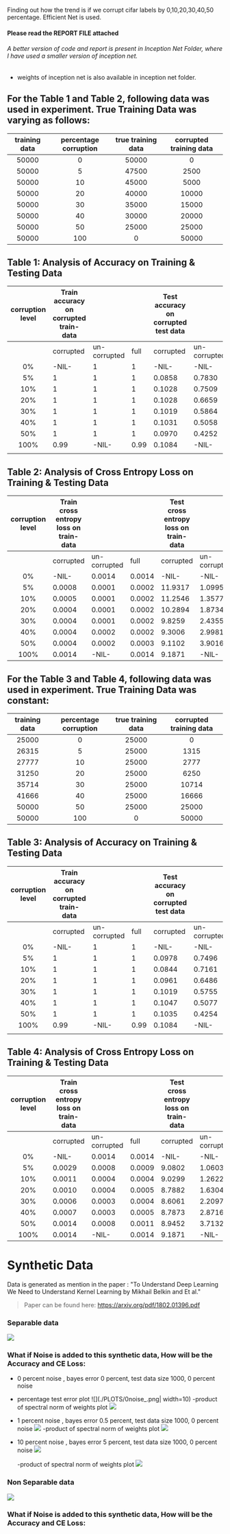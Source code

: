 Finding out how the trend is if we corrupt cifar labels by 0,10,20,30,40,50 percentage.
Efficient Net is used.

#### Please read the REPORT FILE attached


###### A better version of code and report is present in Inception Net Folder, where I have used a smaller version of inception net.

  - weights of inception net is also available in inception net folder.
  
## For the Table 1 and Table 2, following data was used in experiment. True Training Data was varying as follows:

| training data | percentage corruption | true training data | corrupted training data |
|:-------------:|:---------------------:|:------------------:|:-----------------------:|
|50000          |0                      |50000               |0                        |
|50000          |5                      |47500               |2500                     |
|50000          |10                     |45000               |5000                     |
|50000          |20                     |40000               |10000                    |
|50000          |30                     |35000               |15000                    |
|50000          |40                     |30000               |20000                    |
|50000          |50                     |25000               |25000                    |
|50000          |100                    |0                   |50000                    |

## Table 1: Analysis of Accuracy on Training & Testing Data

| corruption level                                          | Train accuracy on corrupted train-data |               |        | Test accuracy on corrupted test data  |              |        | Test accuracy on true data |
|:---------------------------------------------------------:|----------------------------------------|---------------|--------|---------------------------------------|--------------|--------|----------------------------|
|                                                           | corrupted                              | un-corrupted  | full   | corrupted                             | un-corrupted | full   |                            |
| 0%                                                        | -NIL-                                  | 1             | 1      | -NIL-                                 | -NIL-        | -NIL-  | 0.83                       |
| 5%                                                        | 1                                      | 1             | 1      | 0.0858                                | 0.7830       | 0.7481 | 0.78                       |
| 10%                                                       | 1                                      | 1             | 1      | 0.1028                                | 0.7509       | 0.6841 | 0.75                       |
| 20%                                                       | 1                                      | 1             | 1      | 0.1028                                | 0.6659       | 0.5505 | 0.66                       |
| 30%                                                       | 1                                      | 1             | 1      | 0.1019                                | 0.5864       | 0.4405 | 0.58                       |
| 40%                                                       | 1                                      | 1             | 1      | 0.1031                                | 0.5058       | 0.3462 | 0.50                       |
| 50%                                                       | 1                                      | 1             | 1      | 0.0970                                | 0.4252       | 0.2625 | 0.42                       |
| 100%                                                      | 0.99                                   | -NIL-         | 0.99   | 0.1084                                | -NIL-        | 0.1084 | 010                        |
|                                                           |                                        |               |        |                                       |              |        |                            |

## Table 2: Analysis of Cross Entropy Loss on Training & Testing Data

| corruption level                                          | Train cross entropy loss on train-data |               |        | Test cross entropy loss on train-data |              |        | Test CE loss on true data  |
|:---------------------------------------------------------:|----------------------------------------|---------------|--------|---------------------------------------|--------------|--------|----------------------------|
|                                                           | corrupted                              | un-corrupted  | full   | corrupted                             | un-corrupted | full   |                            |
| 0%                                                        | -NIL-                                  | 0.0014        | 0.0014 | -NIL-                                 | -NIL-        | -NIL-  | 0.7550                     |
| 5%                                                        | 0.0008                                 | 0.0001        | 0.0002 | 11.9317                               | 1.0995       | 1.6422 | 1.1018                     |
| 10%                                                       | 0.0005                                 | 0.0001        | 0.0002 | 11.2546                               | 1.3577       | 2.3781 | 1.3478                     |
| 20%                                                       | 0.0004                                 | 0.0001        | 0.0002 | 10.2894                               | 1.8734       | 3.5995 | 1.8783                     |
| 30%                                                       | 0.0004                                 | 0.0001        | 0.0002 | 9.8259                                | 2.4355       | 4.6615 | 2.4304                     |
| 40%                                                       | 0.0004                                 | 0.0002        | 0.0002 | 9.3006                                | 2.9981       | 5.4971 | 3.0478                     |
| 50%                                                       | 0.0004                                 | 0.0002        | 0.0003 | 9.1102                                | 3.9016       | 6.4840 | 3.9291                     |
| 100%                                                      | 0.0014                                 | -NIL-         | 0.0014 | 9.1871                                | -NIL-        | 9.1871 |                            |

## For the Table 3 and Table 4, following data was used in experiment. True Training Data was constant:

| training data | percentage corruption | true training data | corrupted training data |
|:-------------:|:---------------------:|:------------------:|:-----------------------:|
|25000          |0                      |25000               |0                        |
|26315          |5                      |25000               |1315                     |
|27777          |10                     |25000               |2777                     |
|31250          |20                     |25000               |6250                     |
|35714          |30                     |25000               |10714                    |
|41666          |40                     |25000               |16666                    |
|50000          |50                     |25000               |25000                    |
|50000          |100                    |0                   |50000                    |

## Table 3: Analysis of Accuracy on Training & Testing Data

| corruption level                                          | Train accuracy on corrupted train-data |               |        | Test accuracy on corrupted test data  |              |        | Test accuracy on true data |
|:---------------------------------------------------------:|----------------------------------------|---------------|--------|---------------------------------------|--------------|--------|----------------------------|
|                                                           | corrupted                              | un-corrupted  | full   | corrupted                             | un-corrupted | full   |                            |
| 0%                                                        | -NIL-                                  | 1             | 1      | -NIL-                                 | -NIL-        | -NIL-  | 0.83                       |
| 5%                                                        | 1                                      | 1             | 1      | 0.0978                                | 0.7496       | 0.717  | 0.75                       |
| 10%                                                       | 1                                      | 1             | 1      | 0.0844                                | 0.7161       | 0.651  | 0.71                       |
| 20%                                                       | 1                                      | 1             | 1      | 0.0961                                | 0.6486       | 0.5353 | 0.64                       |
| 30%                                                       | 1                                      | 1             | 1      | 0.1019                                | 0.5755       | 0.4329 | 0.57                       |
| 40%                                                       | 1                                      | 1             | 1      | 0.1047                                | 0.5077       | 0.3479 | 0.50                       |
| 50%                                                       | 1                                      | 1             | 1      | 0.1035                                | 0.4254       | 0.2658 | 0.42                       |
| 100%                                                      | 0.99                                   | -NIL-         | 0.99   | 0.1084                                | -NIL-        | 0.1084 | 010                        |
|                                                           |                                        |               |        |                                       |              |        |                            |

## Table 4: Analysis of Cross Entropy Loss on Training & Testing Data

| corruption level                                          | Train cross entropy loss on train-data |               |        | Test cross entropy loss on train-data |              |        | Test CE loss on true data  |
|:---------------------------------------------------------:|----------------------------------------|---------------|--------|---------------------------------------|--------------|--------|----------------------------|
|                                                           | corrupted                              | un-corrupted  | full   | corrupted                             | un-corrupted | full   |                            |
| 0%                                                        | -NIL-                                  | 0.0014        | 0.0014 | -NIL-                                 | -NIL-        | -NIL-  | 0.7550                     |
| 5%                                                        | 0.0029                                 | 0.0008        | 0.0009 | 9.0802                                | 1.0603       | 1.4621 | 1.0695                     |
| 10%                                                       | 0.0011                                 | 0.0004        | 0.0004 | 9.0299                                | 1.2622       | 2.0631 | 1.2633                     |
| 20%                                                       | 0.0010                                 | 0.0004        | 0.0005 | 8.7882                                | 1.6304       | 3.0984 | 1.6466                     |
| 30%                                                       | 0.0006                                 | 0.0003        | 0.0004 | 8.6061                                | 2.2097       | 4.1363 | 2.2062                     |
| 40%                                                       | 0.0007                                 | 0.0003        | 0.0005 | 8.7873                                | 2.8716       | 5.2171 | 2.8760                     |
| 50%                                                       | 0.0014                                 | 0.0008        | 0.0011 | 8.9452                                | 3.7132       | 6.3072 | 3.7541                     |
| 100%                                                      | 0.0014                                 | -NIL-         | 0.0014 | 9.1871                                | -NIL-        | 9.1871 |                            |

# Synthetic Data
Data is generated as mention in the paper : "To Understand Deep Learning We Need to Understand Kernel Learning by Mikhail Belkin and Et al."
> Paper can be found here: https://arxiv.org/pdf/1802.01396.pdf
### Separable data
![](./plots_and_images/exp1_plot0.png)
### What if Noise is added to this synthetic data, How will be the Accuracy and CE Loss:
  - 0 percent noise , bayes error 0 percent, test data size 1000, 0 percent noise
  - percentage test error plot
     ![](./PLOTS/0noise_.png| width=10)
   -product of spectral norm of weights plot
      ![](./PLOTS/norm_0.png)
 - 1 percent noise , bayes error 0.5 percent, test data size 1000, 0 percent noise
    ![](./PLOTS/1noise_.png)
   -product of spectral norm of weights plot
      ![](./PLOTS/norm_1.png)

 - 10 percent noise , bayes error 5 percent, test data size 1000, 0 percent noise
      ![](./PLOTS/10noise_.png)

   -product of spectral norm of weights plot
      ![](./PLOTS/norm_10.png)

 ### Non Separable data
![](./plots_and_images/exp2_plot0.png)
### What if Noise is added to this synthetic data, How will be the Accuracy and CE Loss:


 
